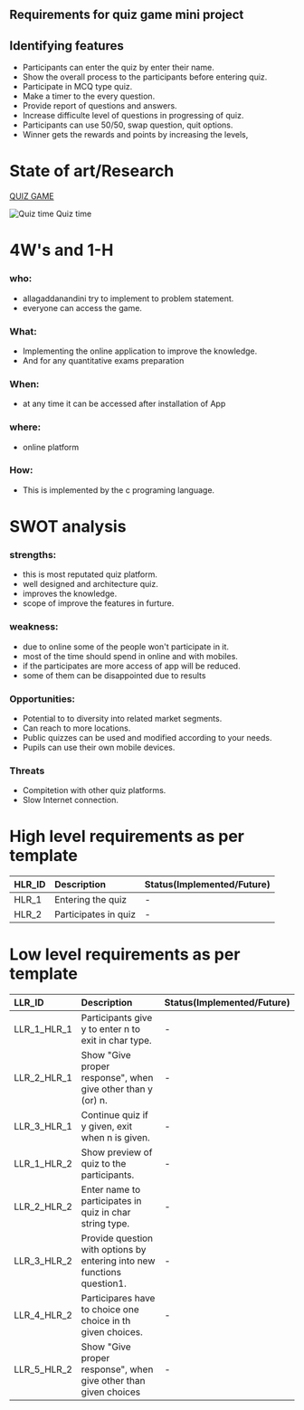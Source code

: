 ## Requirements for quiz game  mini project

## Identifying features 
- Participants can enter the quiz by enter their name.
- Show the overall process to the participants before entering quiz.
- Participate in MCQ type quiz.
- Make a timer to the every question.
- Provide report of questions and answers.
- Increase difficulte level of questions in progressing of quiz.
- Participants can use 50/50, swap question, quit options.
- Winner gets the rewards and points by increasing the levels,



# State of art/Research
[QUIZ GAME](https://en.wikipedia.org/wiki/Quiz)

![Quiz time](https://codecanyon.img.customer.envatousercontent.com/files/291711730/inline.png?auto=compress%2Cformat&q=80&fit=crop&crop=top&max-h=8000&max-w=590&s=21bf20823e1ab1356e992156d96d1b0e)
Quiz time



# 4W's and 1-H 
### who:
- allagaddanandini try to implement to problem statement.
- everyone can access the game.

### What:
- Implementing the online application to improve the knowledge.
- And  for any quantitative exams preparation 

### When:
- at any time it can be accessed after installation of App

### where:
- online platform

### How:
- This is implemented by the c programing  language.


# SWOT analysis
### strengths:
- this is most reputated quiz platform.
- well designed and architecture quiz.
- improves the knowledge.
- scope of improve the features in furture.

### weakness:
- due to online some of the people won't participate in it.
- most of the time should spend in online  and with mobiles.
- if the participates are more access of app will be reduced.
- some of them can be disappointed due to results

### Opportunities:
- Potential to to diversity into related market segments.
- Can reach to more locations.
- Public quizzes can be used and modified according to your
  needs.
- Pupils can use their own mobile devices.


### Threats
- Compitetion with other quiz platforms.
- Slow Internet connection.


# High level requirements as per template 
 |HLR_ID| Description| Status(Implemented/Future)|
 |:----------|:-------------|:------------------------------|
 |HLR_1|Entering the quiz|-
 |HLR_2|Participates in quiz|-

# Low level requirements as per template
|LLR_ID| Description|Status(Implemented/Future)|
|:---------|:---------------------------------|:----------------------------------|
|LLR_1_HLR_1|Participants give y to enter n to exit in char type. |	-
|LLR_2_HLR_1|Show "Give proper response", when give other than y (or) n. |	-
|LLR_3_HLR_1|Continue quiz if y given, exit when n is given.|	-
|LLR_1_HLR_2|Show preview of quiz to the participants.|	-
|LLR_2_HLR_2|Enter name to participates in quiz in char string type.|	-
|LLR_3_HLR_2|Provide question with options by entering into new functions question1.|	-
|LLR_4_HLR_2|Participares have to choice one choice in th given choices.|	-
|LLR_5_HLR_2|Show "Give proper response", when give other than given choices|-	



